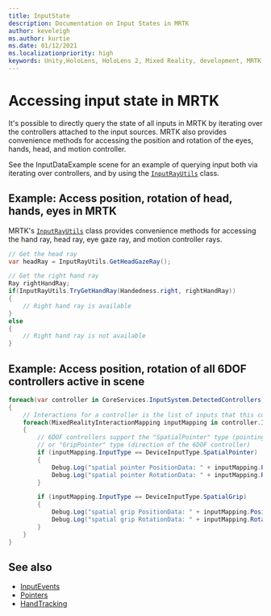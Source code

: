 ```yaml
---
title: InputState
description: Documentation on Input States in MRTK
author: keveleigh
ms.author: kurtie
ms.date: 01/12/2021
ms.localizationpriority: high
keywords: Unity,HoloLens, HoloLens 2, Mixed Reality, development, MRTK, InputState,
---
```


# Accessing input state in MRTK

It's possible to directly query the state of all inputs in MRTK by iterating over the controllers attached to the input sources. MRTK also provides convenience methods for accessing the position and rotation of the eyes, hands, head, and motion controller.

See the InputDataExample scene for an example of querying input both via iterating over controllers, and by using the [`InputRayUtils`](xref:Microsoft.MixedReality.Toolkit.Input.InputRayUtils) class.

## Example: Access position, rotation of head, hands, eyes in MRTK

MRTK's [`InputRayUtils`](xref:Microsoft.MixedReality.Toolkit.Input.InputRayUtils) class provides convenience methods for accessing the hand ray, head ray, eye gaze ray, and motion controller rays.

```c#
// Get the head ray
var headRay = InputRayUtils.GetHeadGazeRay();

// Get the right hand ray
Ray rightHandRay;
if(InputRayUtils.TryGetHandRay(Handedness.right, rightHandRay))
{
    // Right hand ray is available
}
else
{
    // Right hand ray is not available
}
```

## Example: Access position, rotation of all 6DOF controllers active in scene

```c#
foreach(var controller in CoreServices.InputSystem.DetectedControllers)
{
    // Interactions for a controller is the list of inputs that this controller exposes
    foreach(MixedRealityInteractionMapping inputMapping in controller.Interactions)
    {
        // 6DOF controllers support the "SpatialPointer" type (pointing direction)
        // or "GripPointer" type (direction of the 6DOF controller)
        if (inputMapping.InputType == DeviceInputType.SpatialPointer)
        {
            Debug.Log("spatial pointer PositionData: " + inputMapping.PositionData);
            Debug.Log("spatial pointer RotationData: " + inputMapping.RotationData);
        }

        if (inputMapping.InputType == DeviceInputType.SpatialGrip)
        {
            Debug.Log("spatial grip PositionData: " + inputMapping.PositionData);
            Debug.Log("spatial grip RotationData: " + inputMapping.RotationData);
        }
    }
}
```

## See also

- [InputEvents](InputEvents.md)
- [Pointers](Pointers.md)
- [HandTracking](HandTracking.md)
